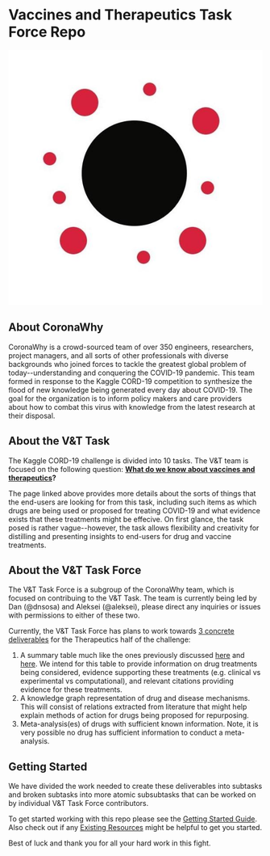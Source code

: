 # Vaccines and Therapeutics Task Force Repo

![alt text](./misc/images/coronawhy_logo.jpg)

## About CoronaWhy

CoronaWhy is a crowd-sourced team of over 350 engineers, researchers, project managers, and all sorts of other professionals with diverse backgrounds who joined forces to tackle the greatest global problem of today--understanding and conquering the COVID-19 pandemic. This team formed in response to the Kaggle CORD-19 competition to synthesize the flood of new knowledge being generated every day about COVID-19. The goal for the organization is to inform policy makers and care providers about how to combat this virus with knowledge from the latest research at their disposal.

## About the V&T Task

The Kaggle CORD-19 challenge is divided into 10 tasks. The V&T team is focused on the following question: **[What do we know about vaccines and therapeutics](https://www.kaggle.com/allen-institute-for-ai/CORD-19-research-challenge/tasks?taskId=561)?**

The page linked above provides more details about the sorts of things that the end-users are looking for from this task, including such items as which drugs are being used or proposed for treating COVID-19 and what evidence exists that these treatments might be effecive. On first glance, the task posed is rather vague--however, the task allows flexibility and creativity for distilling and presenting insights to end-users for drug and vaccine treatments.

## About the V&T Task Force

The V&T Task Force is a subgroup of the CoronaWhy team, which is focused on contribuing to the V&T Task. The team is currently being led by Dan (@dnsosa) and Aleksei (@aleksei), please direct any inquiries or issues with permissions to either of these two.

Currently, the V&T Task Force has plans to work towards [3 concrete deliverables](https://docs.google.com/spreadsheets/d/16kYZPYFMR2n4EcLXexVz-lZee03ofZNEVe-8ke-Os4U/edit#gid=1608970502) for the Therapeutics half of the challenge: 
1. A summary table much like the ones previously discussed [here](https://www.kaggle.com/covid-19-contributions) and [here](https://www.kaggle.com/allen-institute-for-ai/CORD-19-research-challenge/discussion/138484#788765). We intend for this table to provide information on drug treatments being considered, evidence supporting these treatments (e.g. clinical vs experimental vs computational), and relevant citations providing evidence for these treatments. 
2. A knowledge graph representation of drug and disease mechanisms. This will consist of relations extracted from literature that might help explain methods of action for drugs being proposed for repurposing.
3. Meta-analysis(es) of drugs with sufficient known information. Note, it is very possible no drug has sufficient information to conduct a meta-analysis.

## Getting Started

We have divided the work needed to create these deliverables into subtasks and broken subtasks into more atomic subsubtasks that can be worked on by individual V&T Task Force contributors.

To get started working with this repo please see the [Getting Started Guide](https://github.com/CoronaWhy/task-vt/wiki/Getting-Started-Guide). Also check out if any [Existing Resources](https://github.com/CoronaWhy/task-vt/wiki/Interesting-External-Resources) might be helpful to get you started.

Best of luck and thank you for all your hard work in this fight.

